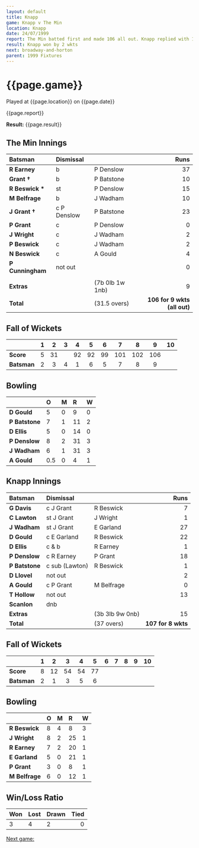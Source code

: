 ```yaml
---
layout: default
title: Knapp
game: Knapp v The Min
location: Knapp
date: 24/07/1999
report: The Min batted first and made 106 all out. Knapp replied with 107 for 8 wkts
result: Knapp won by 2 wkts
next: broadway-and-horton
parent: 1999 Fixtures
---
```


# {{page.game}}

Played at {{page.location}} on {{page.date}}

{{page.report}}

**Result:** {{page.result}}


## The Min Innings

| Batsman | Dismissal |  | Runs |
|:---|:---|---|---:|
| **R Earney** | b | P Denslow | 37 |
| **Grant &#8224;** | b | P Batstone | 10 |
| **R Beswick &#42;** | st |  P Denslow | 15 |
| **M Belfrage** | b | J Wadham | 10 |
| **J Grant &#8224;** | c P Denslow | P Batstone | 23 |
| **P Grant** | c | P Denslow | 0 |
| **J Wright** | c | J Wadham | 2 |
| **P Beswick** | c | J Wadham | 2 |
| **N Beswick** | c | A Gould | 4 |
| **P Cunningham** | not out |  | 0 |
|  |  |  |  |
| **Extras** | | (7b 0lb 1w 1nb) | 9 |
| **Total** | | (31.5 overs) | **106 for 9 wkts (all out)** |

## Fall of Wickets

| | 1 | 2 | 3 | 4 | 5 | 6 | 7 | 8 | 9 | 10 |
|---|:---:|:---:|:---:|:---:|:---:|:---:|:---:|:---:|:---:|:---:|
| **Score** | 5 | 31 |  | 92 | 92 | 99 | 101 | 102 |  106|  |
| **Batsman** | 2 | 3 | 4 | 1 | 6 | 5 | 7 | 8 | 9 |  |

## Bowling

| | O | M | R | W |
|---|:---|:---|:---|:---|
| **D Gould** | 5 | 0 | 9 | 0 |
| **P Batstone** | 7 | 1 | 11 | 2 |
| **D Ellis** | 5 | 0 | 14 | 0 |
| **P Denslow** | 8 | 2 | 31 | 3 |
| **J Wadham** | 6 | 1 | 31 | 3 |
| **A Gould** | 0.5 | 0 | 4 | 1 |

## Knapp Innings

| Batsman | Dismissal |  | Runs |
|:---|:---|---|---:|
| **G Davis** | c J Grant | R Beswick | 7 |
| **C Lawton** | st J Grant | J Wright | 1 |
| **J Wadham** | st J Grant | E Garland | 27 |
| **D Gould** | c E Garland | R Beswick | 22 |
| **D Ellis** | c & b | R Earney | 1 |
| **P Denslow** | c R Earney | P Grant | 18 |
| **P Batstone** | c sub (Lawton) | R Beswick | 1 |
| **D Llovel** | not out |  | 2 |
| **A Gould** | c P Grant | M Belfrage | 0 |
| **T Hollow** | not out |  | 13 |
| **Scanlon** | dnb |  |  |
| **Extras** | | (3b 3lb 9w 0nb) | 15 |
| **Total** | | (37 overs) | **107 for 8 wkts** |

## Fall of Wickets

| | 1 | 2 | 3 | 4 | 5 | 6 | 7 | 8 | 9 | 10 |
|---|:---:|:---:|:---:|:---:|:---:|:---:|:---:|:---:|:---:|:---:|
| **Score** | 8 | 12 | 54 | 54 | 77 |  |  |  |  |  |
| **Batsman** | 2 | 1 | 3 | 5 | 6 |  |  |  |  |  |

## Bowling

| | O | M | R | W |
|---|:---|:---|:---|:---|
| **R Beswick** | 8 | 4 | 8 | 3 |
| **J Wright** | 8 | 2 | 25 | 1 |
| **R Earney** | 7 | 2 | 20 | 1 |
| **E Garland** | 5 | 0 | 21 | 1 |
| **P Grant** | 3 | 0 | 8 | 1 |
| **M Belfrage** | 6 | 0 | 12 | 1 |

## Win/Loss Ratio

| Won | Lost | Drawn | Tied |
|:---|:---|:---|---:|
| 3 | 4 | 2 | 0 |

[Next game:]({{page.next}})
